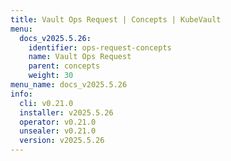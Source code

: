 ```yaml
---
title: Vault Ops Request | Concepts | KubeVault
menu:
  docs_v2025.5.26:
    identifier: ops-request-concepts
    name: Vault Ops Request
    parent: concepts
    weight: 30
menu_name: docs_v2025.5.26
info:
  cli: v0.21.0
  installer: v2025.5.26
  operator: v0.21.0
  unsealer: v0.21.0
  version: v2025.5.26
---
```


